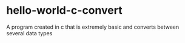 # hello-world-c-convert
A program created in c that is extremely basic and converts between several data types
